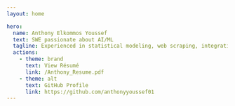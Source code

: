 ```yaml
---
layout: home

hero:
  name: Anthony Elkommos Youssef
  text: SWE passionate about AI/ML 
  tagline: Experienced in statistical modeling, web scraping, integrating AI/ML models, and various frameworks like .NET, Angular, and React. Committed to  with a drive to leverage my full-stack development and software building skills to advance the field of machine learning.
  actions:
    - theme: brand
      text: View Résumé
      link: /Anthony_Resume.pdf
    - theme: alt
      text: GitHub Profile
      link: https://github.com/anthonyyoussef01
---
```

